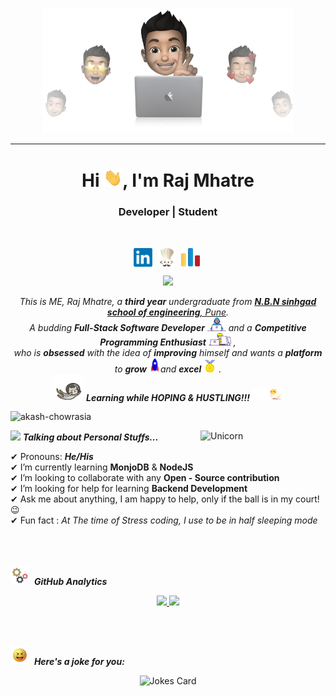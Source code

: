 <p align="center">
  <img src="./banners/intro.png" height="200"/>
</p>
<hr>
<h1 align="center">Hi <img src="./gifs/Hi.gif" width="30px">, I'm Raj Mhatre</h1>
<h3 align="center">Developer | Student</h3>
<br>
<p align="center">
<a href="https://www.linkedin.com/in/rajmhatre20/" target="blank"><img align="center" src="./logos/LinkedIn_logo_initials.png" alt="LinkedIn" height="30" width="30" /></a>&nbsp; 
<a href="https://www.codechef.com/users/rajmhatre20" target="blank"><img align="center" src="./logos/Codechef.png" alt="rajmhatre20" height="30" width="30" /></a>&nbsp; 
<a href="https://codeforces.com/profile/RajMhatre20" target="blank"><img align="center" src="./logos/Codeforces.png" alt="RajMhatre20" height="30" width="30" /></a>&nbsp; 
</p>
</p>

<p align="center">
  <a href="https://github.com/DenverCoder1/readme-typing-svg"><img src="https://readme-typing-svg.herokuapp.com?lines=Computer+Science+Student;Full+Stack+Web+Developer;DS%20|%20Open+Source%20Enthusiast;Always%20learning%20new%20things&center=true&width=500&height=50"></a>
</p>

<p align="center">
  <em>
    This is ME, Raj Mhatre, a <b>third year</b> undergraduate from <a href="http://cms.sinhgad.edu/sinhgad_engineering_institutes/nbn-ssoe,-ambegaon-(bk)/faqs.aspx"> <b>N.B.N sinhgad school of engineering</b>, Pune</a>. <br>
    A budding <b>Full-Stack Software Developer</b> <img src="./gifs/Developer.gif" width="30px"> and a <b>Competitive Programming Enthusiast</b>&nbsp;<img src="./gifs/Designer.gif" width="36px">&nbsp,<br>who is <b>obsessed</b>
    with the idea of <b>improving</b> himself and wants a <b>platform</b> to 
    <b>grow</b> <img src="./gifs/Rocket.gif" width="18px">and 
    <b>excel</b> <img src="./gifs/Medal.gif" width="20px">&nbsp.
  </em> 
  <br>
  <img src="./gifs/hoping.gif" width="50" /> <b><i>Learning while HOPING & HUSTLING!!!</i></b> <img src="./gifs/hustling.gif" width="50" />
</p>

<p align="left"> <img src="https://komarev.com/ghpvc/?username=RajMhatre20&label=Profile%20views&color=0e75b6&style=flat" alt="akash-chowrasia" /> </p>
<img align="right" width=200px alt="Unicorn" src="https://media.giphy.com/media/3ohs4BSacFKI7A717y/giphy.gif" />

<img src="https://media.giphy.com/media/ObNTw8Uzwy6KQ/giphy.gif" width="30px">&nbsp;**_Talking about Personal Stuffs..._**

✔ Pronouns: **_He/His_** <br>
✔ I’m currently learning **MonjoDB** & **NodeJS**<br>
✔ I’m looking to collaborate with any **Open - Source contribution**<br>
✔ I’m looking for help for learning **Backend Development**<br>
✔ Ask me about anything, I am happy to help, only if the ball is in my court!😉<br>
✔ Fun fact : _At The time of Stress coding, I use to be in half sleeping mode_<br><br><br><br>

<img src="./gifs/Gear.gif" width="30px">&nbsp; **_GitHub Analytics_**

<p align="center">
<a href="https://github.com/RajMhatre20">
  <img height="180em" src="https://github-readme-stats-eight-theta.vercel.app/api?username=RajMhatre20&show_icons=true&theme=nightowl&include_all_commits=true&count_private=true"/>
  <img height="180em" src="https://github-readme-stats-eight-theta.vercel.app/api/top-langs/?username=RajMhatre20&layout=compact&langs_count=8&theme=nightowl"/>
</a>
</p>
<br><br>

<img src="./gifs/Smiley.gif" width="30px">&nbsp; **_Here's a joke for you:_**<br>

<div align="center">
<img src="https://readme-jokes.vercel.app/api?bgColor=%23011627&qColor=%23C792EA&aColor=%237FDBCA&borderColor=%23FFFF" alt="Jokes Card" />
</div>
